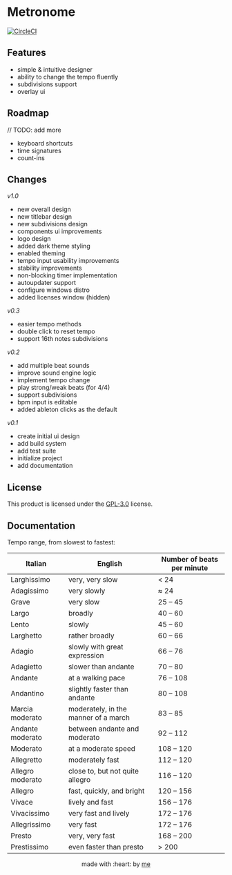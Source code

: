 # Metronome

[![CircleCI](https://circleci.com/gh/afractal/Metronome.svg?style=svg&circle-token=31596b82aa88ae1f1bbaced0a2a27743a53ab8ee)](https://circleci.com/gh/afractal/Metronome)

## **Features**

- simple & intuitive designer
- ability to change the tempo fluently
- subdivisions support
- overlay ui

## **Roadmap**

// TODO: add more

- keyboard shortcuts
- time signatures
- count-ins

## **Changes**

_v1.0_

- new overall design
- new titlebar design
- new subdivisions design
- components ui improvements
- logo design
- added dark theme styling
- enabled theming
- tempo input usability improvements
- stability improvements
- non-blocking timer implementation
- autoupdater support
- configure windows distro
- added licenses window (hidden)

_v0.3_

- easier tempo methods
- double click to reset tempo
- support 16th notes subdivisions

_v0.2_

- add multiple beat sounds
- improve sound engine logic
- implement tempo change
- play strong/weak beats (for 4/4)
- support subdivisions
- bpm input is editable
- added ableton clicks as the default

_v0.1_

- create initial ui design
- add build system
- add test suite
- initialize project
- add documentation

## **License**

This product is licensed under the [GPL-3.0](./LICENSE.md) license.

## Documentation

Tempo range, from slowest to fastest:

| Italian          | English                              | Number of beats per minute |
| ---------------- | ------------------------------------ | -------------------------- |
| Larghissimo      | very, very slow                      | < 24                       |
| Adagissimo       | very slowly                          | ≈ 24                       |
| Grave            | very slow                            | 25 – 45                    |
| Largo            | broadly                              | 40 – 60                    |
| Lento            | slowly                               | 45 – 60                    |
| Larghetto        | rather broadly                       | 60 – 66                    |
| Adagio           | slowly with great expression         | 66 – 76                    |
| Adagietto        | slower than andante                  | 70 – 80                    |
| Andante          | at a walking pace                    | 76 – 108                   |
| Andantino        | slightly faster than andante         | 80 – 108                   |
| Marcia moderato  | moderately, in the manner of a march | 83 – 85                    |
| Andante moderato | between andante and moderato         | 92 – 112                   |
| Moderato         | at a moderate speed                  | 108 – 120                  |
| Allegretto       | moderately fast                      | 112 – 120                  |
| Allegro moderato | close to, but not quite allegro      | 116 – 120                  |
| Allegro          | fast, quickly, and bright            | 120 – 156                  |
| Vivace           | lively and fast                      | 156 – 176                  |
| Vivacissimo      | very fast and lively                 | 172 – 176                  |
| Allegrissimo     | very fast                            | 172 – 176                  |
| Presto           | very, very fast                      | 168 – 200                  |
| Prestissimo      | even faster than presto              | > 200                      |

<p align="center">
    made with :heart: by <a href="https://twitter.com/hermesgjini">me</a>
</p>








